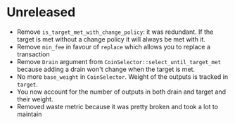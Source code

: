 # Unreleased

- Remove `is_target_met_with_change_policy`: it was redundant. If the target is met without a change policy it will always be met with it.
- Remove `min_fee` in favour of `replace` which allows you to replace a transaction
- Remove `Drain` argument from `CoinSelector::select_until_target_met` because adding a drain won't
  change when the target is met.
- No more `base_weight` in `CoinSelector`. Weight of the outputs is tracked in `target`.
- You now account for the number of outputs in both drain and target and their weight.
- Removed waste metric because it was pretty broken and took a lot to maintain

